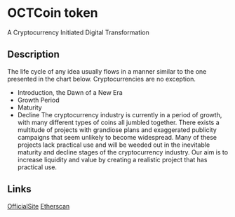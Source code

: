 OCTCoin token
====

A Cryptocurrency Initiated Digital Transformation

## Description
The life cycle of any idea usually flows in a manner similar to the one presented in the chart below. Cryptocurrencies are no exception.
- Introduction, the Dawn of a New Era
- Growth Period
- Maturity
- Decline
The cryptocurrency industry is currently in a period of growth, with many different types of coins all jumbled together. There exists a multitude of projects with grandiose plans and exaggerated publicity campaigns that seem unlikely to become widespread. Many of these projects lack practical use and will be weeded out in the inevitable maturity and decline stages of the cryptocurrency industry.
Our aim is to increase liquidity and value by creating a realistic project that has practical use.

## Links
[OfficialSite](https://oct.group/en)
[Etherscan](https://etherscan.io/token/0xbc90c835f2bc5255078cefc2a9c37cde0db2cae5)
